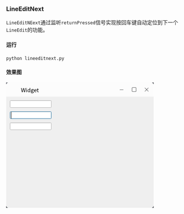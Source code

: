 ### LineEditNext

`LineEditNEext`通过监听`returnPressed`信号实现按回车键自动定位到下一个`LineEdit`的功能。

#### 运行
```shell
python lineeditnext.py
```

#### 效果图
![img.png](img.png)